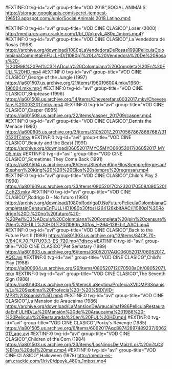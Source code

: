 
#EXTINF:0 tvg-id="avi" group-title="VOD 2018",SOCIAL ANIMALS
https://storage.googleapis.com/secret-tempest-196513.appspot.com/Junio/Social.Animals.2018.Latino.mp4

#EXTINF:0 tvg-id="avi" group-title="VOD CINE CLASICO",Loser (2000)
http://media-es-am.crackle.com/1/b/_0/qkpyk_480p_1mbps.mp4?
#EXTINF:0 tvg-id="avi" group-title="VOD CINE CLASICO",La Vendedora de Rosas (1998)
https://archive.org/download/1080pLaVendedoraDeRosas1998PeliculaColombianaCompletaEnFULLHD/[1080p]%20La%20Vendedora%20De%20Rosas%20-%201998%20Pel%C3%ADcula%20Colombiana%20Completa%20En%20FULL%20HD.mp4
#EXTINF:0 tvg-id="avi" group-title="VOD CINE CLASICO",George of the Jungle (1997)
https://ia601507.us.archive.org/21/items/1960196004.mkv/1960-196004.mkv.mp4
#EXTINF:0 tvg-id="avi" group-title="VOD CINE CLASICO",Striptease (1996)
https://ia601508.us.archive.org/14/items/Cheverefans0032017.mkv/Cheverefans%200032017.mkv.mp4
#EXTINF:0 tvg-id="avi" group-title="VOD CINE CLASICO",Casper (1995)
https://ia601508.us.archive.org/22/items/casper_201709/casper.mp4
#EXTINF:0 tvg-id="avi" group-title="VOD CINE CLASICO",Dennis the Menace (1993)
https://ia600605.us.archive.org/3/items/31052017_201705678678687687/31052017.mkv
#EXTINF:0 tvg-id="avi" group-title="VOD CINE CLASICO",Beauty and the Beast (1991)
https://archive.org/download/06052017MYO5MYO06052017/06052017_MYO5.mkv
#EXTINF:0 tvg-id="avi" group-title="VOD CINE CLASICO",Sometimes They Come Back (1991)
https://ia801504.us.archive.org/8/items/StephenKingEllosSiempreRegresan/Stephen%20King%20%20%20Ellos%20siempre%20regresan.mp4
#EXTINF:0 tvg-id="avi" group-title="VOD CINE CLASICO",Child's Play 2 (1990)
https://ia801609.us.archive.org/33/items/08052017Ch2320170508/08052017_ch23.mkv
#EXTINF:0 tvg-id="avi" group-title="VOD CINE CLASICO",Rodrigo D - No futuro (1990)
https://archive.org/download/1080pRodrigoD.NoFuturoPeliculaColombianaCompletasinCensuraEnFULLHD1080p30fpsH264128kbitAAC/[1080p]%20Rodrigo%20D.%20no%20futuro%20-%20Pel%C3%ADcula%20Colombiana%20Completa%20(sin%20censura%20en%20FULL%20HD)%20(1080p_30fps_H264-128kbit_AAC).mp4
#EXTINF:0 tvg-id="avi" group-title="VOD CINE CLASICO",Back to the Future Part II (1989)
https://ia801303.us.archive.org/13/items/84CK.70-3/84CK.70.FU7U93.3-ES-720.mp4?disco
#EXTINF:0 tvg-id="avi" group-title="VOD CINE CLASICO",Pet Sematary (1989)
https://ia801603.us.archive.org/6/items/06052017AQC06052017/06052017_AQC.avi
#EXTINF:0 tvg-id="avi" group-title="VOD CINE CLASICO",Child's Play (1988)
https://ia800604.us.archive.org/29/items/080520712070508aCh/08052071.mkv
#EXTINF:0 tvg-id="avi" group-title="VOD CINE CLASICO",The Seventh Sign (1988)
https://ia801903.us.archive.org/5/items/LaSeptimaProfeciaXVIDMP3Spanish/La%20Septima%20Profecia%20-%20%5BXVID-MP3%20Spanish%5D.mp4
#EXTINF:0 tvg-id="avi" group-title="VOD CINE CLASICO",La Mansion de Araucaima (1986)
https://archive.org/download/LaMansionDeAraucaima1986PeliculaRestauradaEnFULHD/La%20Mansión%20de%20Araucaima%201986%20-%20Pelicula%20Restaurada%20en%20FUL%20HD.mp4
#EXTINF:0 tvg-id="avi" group-title="VOD CINE CLASICO",Porky's Revenge (1985)
https://ia801505.us.archive.org/6/items/6062017Aqc88742897489237/6062017_aqc.avi
#EXTINF:0 tvg-id="avi" group-title="VOD CINE CLASICO",Children of the Corn (1984)
https://ia801503.us.archive.org/23/items/LosNinosDelMaiz/Los%20ni%C3%B1os%20del%20maiz.mp4
#EXTINF:0 tvg-id="avi" group-title="VOD CINE CLASICO",Halloween (1978)
http://media-es-am.crackle.com/1/r/v0/dpoyk_480p_1mbps.mp4

